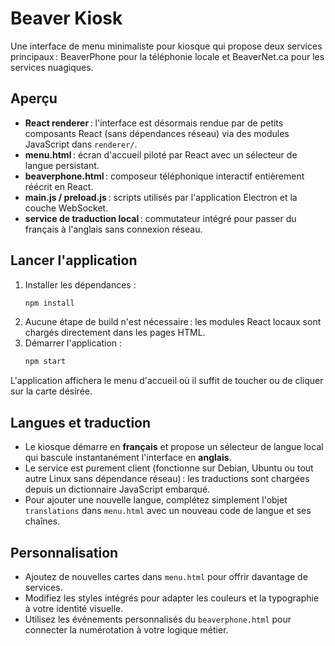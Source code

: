 # Beaver Kiosk

Une interface de menu minimaliste pour kiosque qui propose deux services principaux :
BeaverPhone pour la téléphonie locale et BeaverNet.ca pour les services nuagiques.

## Aperçu
- **React renderer** : l'interface est désormais rendue par de petits composants React (sans dépendances réseau) via des modules JavaScript dans `renderer/`.
- **menu.html** : écran d'accueil piloté par React avec un sélecteur de langue persistant.
- **beaverphone.html** : composeur téléphonique interactif entièrement réécrit en React.
- **main.js / preload.js** : scripts utilisés par l'application Electron et la couche WebSocket.
- **service de traduction local** : commutateur intégré pour passer du français à l'anglais sans connexion réseau.

## Lancer l'application
1. Installer les dépendances :
   ```bash
   npm install
   ```
2. Aucune étape de build n'est nécessaire : les modules React locaux sont chargés directement dans les pages HTML.
3. Démarrer l'application :
   ```bash
   npm start
   ```

L'application affichera le menu d'accueil où il suffit de toucher ou de cliquer sur la carte désirée.

## Langues et traduction
- Le kiosque démarre en **français** et propose un sélecteur de langue local qui bascule instantanément l'interface en **anglais**.
- Le service est purement client (fonctionne sur Debian, Ubuntu ou tout autre Linux sans dépendance réseau) : les traductions sont chargées depuis un dictionnaire JavaScript embarqué.
- Pour ajouter une nouvelle langue, complétez simplement l'objet `translations` dans `menu.html` avec un nouveau code de langue et ses chaînes.

## Personnalisation
- Ajoutez de nouvelles cartes dans `menu.html` pour offrir davantage de services.
- Modifiez les styles intégrés pour adapter les couleurs et la typographie à votre identité visuelle.
- Utilisez les événements personnalisés du `beaverphone.html` pour connecter la numérotation à votre logique métier.
